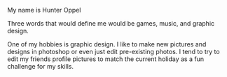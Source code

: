 My name is Hunter Oppel

Three words that would define me would be games, music, and graphic design.

One of my hobbies is graphic design. I like to make new pictures and designs in photoshop or even just edit pre-existing photos. I tend to try to edit my friends profile pictures to match the current holiday as a fun challenge for my skills.
